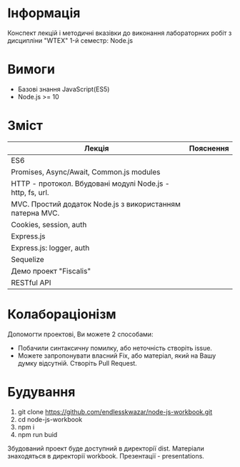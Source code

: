 # Інформація

Конспект лекцій і методичні вказівки до виконання лабораторних робіт з дисципліни "WTEX" 1-й семестр: Node.js

# Вимоги

- Базові знання JavaScript(ES5)
- Node.js >= 10

# Зміст

|Лекція|Пояснення|
|-|-|
|ES6||
|Promises, Async/Await, Common.js modules||
|HTTP - протокол. Вбудовані модулі Node.js - http, fs, url.||
|MVC. Простий додаток Node.js з використанням патерна MVC.||
|Cookies, session, auth||
|Express.js||
|Express.js: logger, auth||
|Sequelize||
|Демо проект "Fiscalis"||
|RESTful API||

# Колабораціонізм

Допомогти проектові, Ви можете 2 способами:
- Побачили синтаксичну помилку, або неточність створіть issue.
- Можете запропонувати власний Fix, або матеріал, який на Вашу думку відсутній. Створіть Pull Request.

# Будування

1. git clone https://github.com/endlesskwazar/node-js-workbook.git
2. cd node-js-workbook
3. npm i
4. npm run buid

Збудований проект буде доступний в директорії dist. Матеріали знаходяться в директорії workbook. Презентації - presentations.
